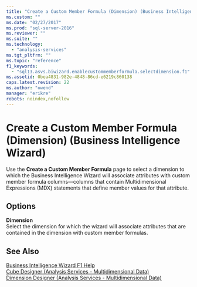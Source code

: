 ```yaml
---
title: "Create a Custom Member Formula (Dimension) (Business Intelligence Wizard) | Microsoft Docs"
ms.custom: ""
ms.date: "02/27/2017"
ms.prod: "sql-server-2016"
ms.reviewer: ""
ms.suite: ""
ms.technology: 
  - "analysis-services"
ms.tgt_pltfrm: ""
ms.topic: "reference"
f1_keywords: 
  - "sql13.asvs.biwizard.enablecustommemberformula.selectdimension.f1"
ms.assetid: 0bea4831-982e-4848-86cd-e6219c860138
caps.latest.revision: 22
ms.author: "owend"
manager: "erikre"
robots: noindex,nofollow
---
```

# Create a Custom Member Formula (Dimension) (Business Intelligence Wizard)
  Use the **Create a Custom Member Formula** page to select a dimension to which the Business Intelligence Wizard will associate attributes with custom member formula columns—columns that contain Multidimensional Expressions (MDX) statements that define member values for that attribute.  
  
## Options  
 **Dimension**  
 Select the dimension for which the wizard will associate attributes that are contained in the dimension with custom member formulas.  
  
## See Also  
 [Business Intelligence Wizard F1 Help](../a9retired/business-intelligence-wizard-f1-help.md)   
 [Cube Designer &#40;Analysis Services - Multidimensional Data&#41;](../a9retired/cube-designer-analysis-services-multidimensional-data.md)   
 [Dimension Designer &#40;Analysis Services - Multidimensional Data&#41;](../a9retired/dimension-designer-analysis-services-multidimensional-data.md)  
  
  